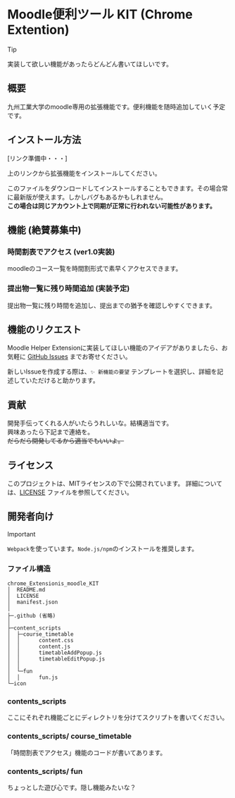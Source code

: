 # Moodle便利ツール KIT (Chrome Extention)
> [!TIP]
> 実装して欲しい機能があったらどんどん書いてほしいです。

## 概要
九州工業大学のmoodle専用の拡張機能です。便利機能を随時追加していく予定です。

## インストール方法
[リンク準備中・・・]  

上のリンクから拡張機能をインストールしてください。


このファイルをダウンロードしてインストールすることもできます。その場合常に最新版が使えます。しかしバグもあるかもしれません。  
**この場合は同じアカウント上で同期が正常に行われない可能性があります。**

## 機能 (絶賛募集中)

### 時間割表でアクセス (ver1.0実装)
moodleのコース一覧を時間割形式で素早くアクセスできます。

### 提出物一覧に残り時間追加 **(実装予定)**
提出物一覧に残り時間を追加し、提出までの猶予を確認しやすくできます。

## 機能のリクエスト

Moodle Helper Extensionに実装してほしい機能のアイデアがありましたら、お気軽に [GitHub Issues](https://github.com/harunn416/chrome_Extensionis_moodle/issues) までお寄せください。

新しいIssueを作成する際は、`✨ 新機能の要望` テンプレートを選択し、詳細を記述していただけると助かります。

## 貢献
開発手伝ってくれる人がいたらうれしいな。結構適当です。  
興味あったら下記まで連絡を。  
~~だらだら開発してるから適当でもいいよ。~~

## ライセンス
このプロジェクトは、MITライセンスの下で公開されています。
詳細については、[LICENSE](LICENSE) ファイルを参照してください。

## 開発者向け
> [!IMPORTANT]  
> ``Webpack``を使っています。``Node.js/npm``のインストールを推奨します。
### ファイル構造
```
chrome_Extensionis_moodle_KIT
│  README.md
│  LICENSE
│  manifest.json
│
├─.github (省略)
│
├─content_scripts
│  ├─course_timetable
│  │      content.css
│  │      content.js
│  │      timetableAddPopup.js
│  │      timetableEditPopup.js
│  │
│  └─fun
│  │      fun.js
└─icon
```

### contents_scripts
ここにそれぞれ機能ごとにディレクトリを分けてスクリプトを書いてください。  

### contents_scripts/ course_timetable
「時間割表でアクセス」機能のコードが書いてあります。

### contents_scripts/ fun
ちょっとした遊び心です。隠し機能みたいな？